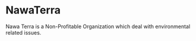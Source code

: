 # NawaTerra
Nawa Terra is a Non-Profitable Organization which deal with environmental related issues.

